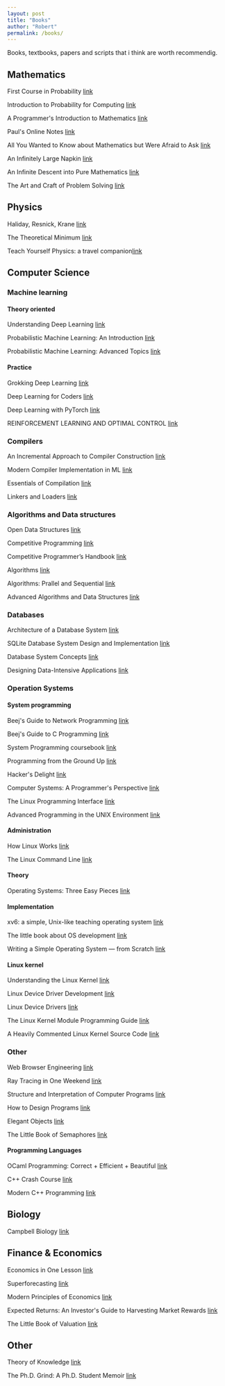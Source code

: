 ```yaml
---
layout: post
title: "Books"
author: "Robert"
permalink: /books/
---
```


Books, textbooks, papers and scripts that i think are worth recommendig. 

## Mathematics

First Course in Probability [link](https://www.amazon.com/First-Course-Probability-9th/dp/032179477X)

Introduction to Probability for Computing [link](https://www.cs.cmu.edu/~harchol/Probability/book.html)

A Programmer's Introduction to Mathematics [link](https://pimbook.org/)

Paul's Online Notes [link](https://tutorial.math.lamar.edu/)

All You Wanted to Know about Mathematics but Were Afraid to Ask [link](https://www.math.cmu.edu/~jmackey/151_128/bws_book.pdf)

An Infinitely Large Napkin [link](https://venhance.github.io/napkin/Napkin.pdf)

An Infinite Descent into Pure Mathematics [link](https://infinitedescent.xyz/dl/infdesc.pdf)

The Art and Craft of Problem Solving [link](http://www.gang.umass.edu/~franz/Paul_Zeitz_The_Art_and_Craft_of_Problem_SolvingBookosorg.pdf)

## Physics

Haliday, Resnick, Krane [link](https://www.amazon.com/Physics-1-Robert-Resnick/dp/0471320579)

The Theoretical Minimum [link](https://knzhou.github.io/writing/Minimum.pdf)

Teach Yourself Physics: a travel companion[link](https://www.amazon.com/Teach-Yourself-Physics-travel-companion/dp/3948763003)

## Computer Science

### Machine learning

#### Theory oriented

Understanding Deep Learning [link](https://udlbook.github.io/udlbook/)

Probabilistic Machine Learning: An Introduction [link](https://probml.github.io/pml-book/book1.html)

Probabilistic Machine Learning: Advanced Topics [link](https://probml.github.io/pml-book/book2.html)

#### Practice

Grokking Deep Learning [link](https://www.amazon.com/Grokking-Deep-Learning-Andrew-Trask/dp/1617293709)

Deep Learning for Coders [link](https://www.amazon.com/Deep-Learning-Coders-fastai-PyTorch/dp/1492045527)

Deep Learning with PyTorch [link](https://www.manning.com/books/deep-learning-with-pytorch)

REINFORCEMENT LEARNING AND OPTIMAL CONTROL [link](https://web.mit.edu/dimitrib/www/RLbook.html)

### Compilers
An Incremental Approach to Compiler Construction [link](http://scheme2006.cs.uchicago.edu/11-ghuloum.pdf)

Modern Compiler Implementation in ML [link](https://www.cs.princeton.edu/~appel/modern/ml/)

Essentials of Compilation [link](https://mitpress.mit.edu/9780262048248/essentials-of-compilation/)

Linkers and Loaders [link](https://www.amazon.com/Linkers-Kaufmann-Software-Engineering-Programming/dp/1558604960)

### Algorithms and Data structures

Open Data Structures [link](https://opendatastructures.org/)

Competitive Programming [link](https://cpbook.net/)

Competitive Programmer’s Handbook [link](https://cses.fi/book/book.pdf)

Algorithms [link](https://jeffe.cs.illinois.edu/teaching/algorithms/)

Algorithms: Prallel and Sequential [link](https://www.umut-acar.org/algorithms-book)

Advanced Algorithms and Data Structures [link](https://freecontent.manning.com/marcello-la-rocca-advanced-algorithms-and-data-structures/)

### Databases

Architecture of a Database System [link](https://dsf.berkeley.edu/papers/fntdb07-architecture.pdf)

SQLite Database System Design and Implementation [link](https://www.sqlite.org/books.html)

Database System Concepts [link](https://www.amazon.com/Database-System-Concepts-Abraham-Silberschatz/dp/1260084507)

Designing Data-Intensive Applications [link](https://www.amazon.com/Designing-Data-Intensive-Applications-Reliable-Maintainable/dp/1449373321)

### Operation Systems

#### System programming

Beej's Guide to Network Programming [link](https://beej.us/guide/bgnet/)

Beej's Guide to C Programming [link](https://beej.us/guide/bgc/)

System Programming coursebook [link](https://github.com/illinois-cs241/coursebook)

Programming from the Ground Up [link](https://www.amazon.com/Programming-Ground-Up-Jonathan-Bartlett/dp/1616100648)

Hacker's Delight [link](https://www.amazon.com/Hackers-Delight-2nd-Henry-Warren/dp/0321842685)

Computer Systems: A Programmer's Perspective [link](https://www.amazon.com/Computer-Systems-Programmers-Perspective-3rd/dp/013409266X)

The Linux Programming Interface [link](https://www.amazon.com/Linux-Programming-Interface-System-Handbook/dp/1593272200)

Advanced Programming in the UNIX Environment [link](https://www.amazon.com/Advanced-Programming-UNIX-Environment-3rd/dp/0321637739)

#### Administration

How Linux Works [link](https://www.amazon.com/How-Linux-Works-Brian-Ward/dp/1718500408)

The Linux Command Line [link](https://www.amazon.com/Linux-Command-Line-2nd-Introduction/dp/1593279523/ref=pd_bxgy_img_sccl_1/143-0695118-1847207?pd_rd_i=1593279523&psc=1)

#### Theory

Operating Systems: Three Easy Pieces [link](https://pages.cs.wisc.edu/~remzi/OSTEP/)

#### Implementation

xv6: a simple, Unix-like teaching operating system [link](https://pdos.csail.mit.edu/6.S081/2020/xv6/book-riscv-rev1.pdf)

The little book about OS development [link](https://littleosbook.github.io/)

Writing a Simple Operating System — from Scratch [link](https://www.cs.bham.ac.uk/~exr/lectures/opsys/10_11/lectures/os-dev.pdf)

#### Linux kernel

Understanding the Linux Kernel [link](https://www.amazon.com/Understanding-Linux-Kernel-Third-Daniel/dp/0596005652)

Linux Device Driver Development [link](https://www.amazon.com/Linux-Device-Driver-Development-development/dp/1803240067)

Linux Device Drivers [link](https://www.amazon.com/Linux-Device-Drivers-Jonathan-Corbet/dp/0596005903/ref=pd_sbs_sccl_3_4/143-0695118-1847207?pd_rd_i=0596005903&psc=1)

The Linux Kernel Module Programming Guide [link](https://sysprog21.github.io/lkmpg/)

A Heavily Commented Linux Kernel Source Code [link](http://www.oldlinux.org/download/ECLK-5.0-WithCover.pdf)

### Other

Web Browser Engineering [link](https://browser.engineering/)

Ray Tracing in One Weekend [link](https://raytracing.github.io/books/RayTracingInOneWeekend.html)

Structure and Interpretation of Computer Programs [link](https://web.mit.edu/6.001/6.037/sicp.pdf)

How to Design Programs [link](https://www.amazon.com/How-Design-Programs-Introduction-Programming/dp/0262534800/ref=pd_bxgy_img_sccl_2/143-0695118-1847207?pd_rd_i=0262534800&psc=1)

Elegant Objects [link](https://www.yegor256.com/elegant-objects.html)

The Little Book of Semaphores [link](https://greenteapress.com/wp/semaphores/)


#### Programming Languages

OCaml Programming: Correct + Efficient + Beautiful [link](https://cs3110.github.io/textbook/ocaml_programming.pdf)

C++ Crash Course [link](https://www.amazon.com/C-Crash-Course-Josh-Lospinoso/dp/1593278888)

Modern C++ Programming [link](https://github.com/federico-busato/Modern-CPP-Programming)

## Biology

Campbell Biology [link](https://www.amazon.com/Campbell-Biology-11th-Lisa-Urry/dp/0134093410/ref=pd_bxgy_img_sccl_1/143-0695118-1847207?pd_rd_i=0134093410&psc=1)

## Finance & Economics

Economics in One Lesson [link](https://www.amazon.com/Economics-One-Lesson-Shortest-Understand/dp/0517548232)

Superforecasting [link](https://www.amazon.com/Superforecasting-Science-Prediction-TETLOCK-GARDNER/dp/1847947158)

Modern Principles of Economics [link](https://www.amazon.com/Modern-Principles-Economics-Tyler-Cowen/dp/1429278390)

Expected Returns: An Investor's Guide to Harvesting Market Rewards [link](https://www.amazon.com/Expected-Returns-Investors-Harvesting-Rewards/dp/1119990726)

The Little Book of Valuation [link](https://www.amazon.com/Little-Book-Valuation-Company-Profit/dp/1118004779)

## Other

Theory of Knowledge [link](https://www.amazon.com/Theory-Knowledge-Third-Nicholas-Alchin/dp/1471804151)

The Ph.D. Grind: A Ph.D. Student Memoir [link](https://www.goodreads.com/en/book/show/15731248)